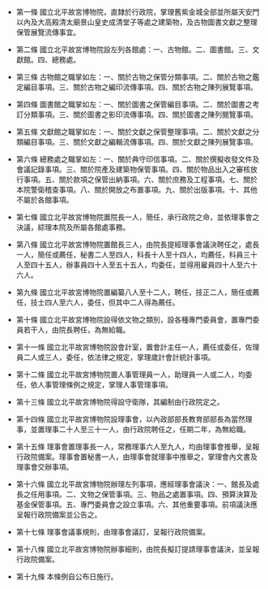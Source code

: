 * 第一條 國立北平故宮博物院，直隸於行政院，掌理舊紫金城全部並所屬天安門以內及大高殿清太廟景山皇史成清堂子等處之建築物，及古物圖書文獻之整理保管展覽流傳事宜。

* 第二條 國立北平故宮博物院設左列各館處：一、古物館。二、圖書館。三、文獻館。四、總務處。

* 第三條 古物館之職掌如左：一、關於古物之保管分類事項。二、關於古物之鑑定編目事項。三、關於古物之編印流傳事項。四、關於古物之陳列展覽事項。

* 第四條 圖書館之職掌如左：一、關於圖書之保管編目事項。二、關於圖書之考訂分類事項。三、關於圖書之影印流傳事項。四、關於圖書之陳列閱覽事項。

* 第五條 文獻館之職掌如左：一、關於文獻之保管整理事項。二、關於文獻之分類編目事項。三、關於文獻之編輯流傳事項。四、關於文獻之陳列展覽事項。

* 第六條 總務處之職掌如左：一、關於典守印信事項。二、關於撰擬收發文件及會議記錄事項。三、關於院產及建築物保管事項。四、關於物品出入之審核放行事項。五、關於款項之保管出納事項。六、關於庶務及工程事項。七、關於本院警衛稽查事項。八、關於開放之布置事項。九、關於出版事項。十、其他不屬於各館事項。

* 第七條 國立北平故宮博物院置院長一人，簡任，承行政院之命，並依理事會之決議，綜理本院及所屬各館處事務。

* 第八條 國立北平故宮博物院置館長三人，由院長提經理事會議決聘任之，處長一人，簡任或薦任，秘書二人至四人，科長十人至十四人，均薦任，科員三十人至四十五人，辦事員四十人至五十五人，均委任，並得用雇員四十人至六十六人。

* 第九條 國立北平故宮博物院置編纂八人至十二人，聘任，技正二人，簡任或薦任，技士四人至六人，委任，但其中二人得為薦任。

* 第十條 國立北平故宮博物院設得依文物之類別，設各種專門委員會，置專門委員若干人，由院長聘任，為無給職。

* 第十一條 國立北平故宮博物院設會計室，置會計主任一人，薦任或委任，佐理員二人或三人，委任，依法律之規定，掌理歲計會計統計事項。

* 第十二條 國立北平故宮博物院置人事管理員一人，助理員一人或二人，均委任，依人事管理條例之規定，掌理人事管理事項。

* 第十三條 國立北平故宮博物院得設守衛隊，其編制由行政院定之。

* 第十四條 國立北平故宮博物院設理事會，以內政部部長教育部部長為當然理事，並置理事二十人至三十一人，由行政院聘任之，任期二年，為無給職。

* 第十五條 理事會置理事長一人，常務理事六人至九人，均由理事會推舉，呈報行政院備案。理事會置秘書一人，由理事會就理事中推舉之，掌理會內文書及理事會交辦事項。

* 第十六條 國立北平故宮博物院辦理左列事項，應經理事會議決：一、館長及處長之任用事項。二、文物之保管事項。三、物品之處置事項。四、預算決算及基金保管事項。五、專門委員會之設立事項。六、其他重要事項。前項議決應呈報行政院備案並公告之。

* 第十七條 理事會議事規則，由理事會議訂，呈報行政院備案。

* 第十八條 國立北平故宮博物院辦事細則，由院長擬訂提請理事會議決，並呈報行政院備案。

* 第十九條 本條例自公布日施行。

